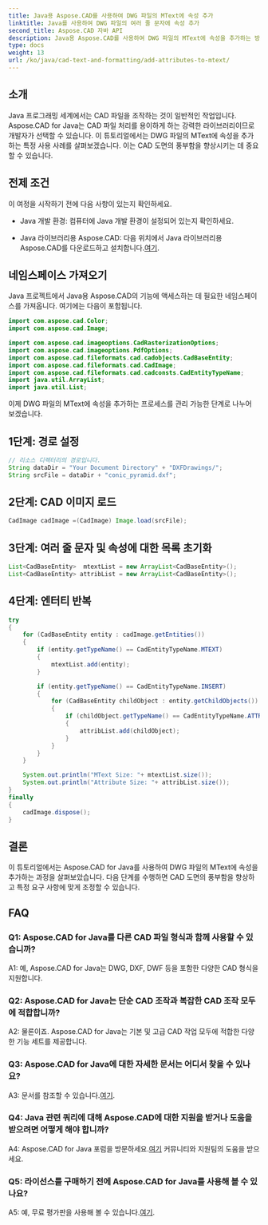 ```yaml
---
title: Java용 Aspose.CAD를 사용하여 DWG 파일의 MText에 속성 추가
linktitle: Java를 사용하여 DWG 파일의 여러 줄 문자에 속성 추가
second_title: Aspose.CAD 자바 API
description: Java용 Aspose.CAD를 사용하여 DWG 파일의 MText에 속성을 추가하는 방법을 알아보세요. 이 단계별 가이드를 통해 CAD 도면의 수준을 높이세요.
type: docs
weight: 13
url: /ko/java/cad-text-and-formatting/add-attributes-to-mtext/
---
```

## 소개

Java 프로그래밍 세계에서는 CAD 파일을 조작하는 것이 일반적인 작업입니다. Aspose.CAD for Java는 CAD 파일 처리를 용이하게 하는 강력한 라이브러리이므로 개발자가 선택할 수 있습니다. 이 튜토리얼에서는 DWG 파일의 MText에 속성을 추가하는 특정 사용 사례를 살펴보겠습니다. 이는 CAD 도면의 풍부함을 향상시키는 데 중요할 수 있습니다.

## 전제 조건

이 여정을 시작하기 전에 다음 사항이 있는지 확인하세요.

- Java 개발 환경: 컴퓨터에 Java 개발 환경이 설정되어 있는지 확인하세요.

- Java 라이브러리용 Aspose.CAD: 다음 위치에서 Java 라이브러리용 Aspose.CAD를 다운로드하고 설치합니다.[여기](https://releases.aspose.com/cad/java/).

## 네임스페이스 가져오기

Java 프로젝트에서 Java용 Aspose.CAD의 기능에 액세스하는 데 필요한 네임스페이스를 가져옵니다. 여기에는 다음이 포함됩니다.

```java
import com.aspose.cad.Color;
import com.aspose.cad.Image;

import com.aspose.cad.imageoptions.CadRasterizationOptions;
import com.aspose.cad.imageoptions.PdfOptions;
import com.aspose.cad.fileformats.cad.cadobjects.CadBaseEntity;
import com.aspose.cad.fileformats.cad.CadImage;
import com.aspose.cad.fileformats.cad.cadconsts.CadEntityTypeName;
import java.util.ArrayList;
import java.util.List;
```

이제 DWG 파일의 MText에 속성을 추가하는 프로세스를 관리 가능한 단계로 나누어 보겠습니다.

## 1단계: 경로 설정

```java
// 리소스 디렉터리의 경로입니다.
String dataDir = "Your Document Directory" + "DXFDrawings/";
String srcFile = dataDir + "conic_pyramid.dxf";
```

## 2단계: CAD 이미지 로드

```java
CadImage cadImage =(CadImage) Image.load(srcFile);
```

## 3단계: 여러 줄 문자 및 속성에 대한 목록 초기화

```java
List<CadBaseEntity>  mtextList = new ArrayList<CadBaseEntity>();
List<CadBaseEntity> attribList = new ArrayList<CadBaseEntity>();
```

## 4단계: 엔터티 반복

```java
try
{
    for (CadBaseEntity entity : cadImage.getEntities())
    {
        if (entity.getTypeName() == CadEntityTypeName.MTEXT)
        {
            mtextList.add(entity);
        }

        if (entity.getTypeName() == CadEntityTypeName.INSERT)
        {
            for (CadBaseEntity childObject : entity.getChildObjects())
            {
                if (childObject.getTypeName() == CadEntityTypeName.ATTRIB)
                {
                    attribList.add(childObject);
                }
            }
        }
    }

    System.out.println("MText Size: "+ mtextList.size());
    System.out.println("Attribute Size: "+ attribList.size());
}
finally
{
    cadImage.dispose();
}
```

## 결론

이 튜토리얼에서는 Aspose.CAD for Java를 사용하여 DWG 파일의 MText에 속성을 추가하는 과정을 살펴보았습니다. 다음 단계를 수행하면 CAD 도면의 풍부함을 향상하고 특정 요구 사항에 맞게 조정할 수 있습니다.

## FAQ

### Q1: Aspose.CAD for Java를 다른 CAD 파일 형식과 함께 사용할 수 있습니까?

A1: 예, Aspose.CAD for Java는 DWG, DXF, DWF 등을 포함한 다양한 CAD 형식을 지원합니다.

### Q2: Aspose.CAD for Java는 단순 CAD 조작과 복잡한 CAD 조작 모두에 적합합니까?

A2: 물론이죠. Aspose.CAD for Java는 기본 및 고급 CAD 작업 모두에 적합한 다양한 기능 세트를 제공합니다.

### Q3: Aspose.CAD for Java에 대한 자세한 문서는 어디서 찾을 수 있나요?

A3: 문서를 참조할 수 있습니다.[여기](https://reference.aspose.com/cad/java/).

### Q4: Java 관련 쿼리에 대해 Aspose.CAD에 대한 지원을 받거나 도움을 받으려면 어떻게 해야 합니까?

 A4: Aspose.CAD for Java 포럼을 방문하세요.[여기](https://forum.aspose.com/c/cad/19) 커뮤니티와 지원팀의 도움을 받으세요.

### Q5: 라이선스를 구매하기 전에 Aspose.CAD for Java를 사용해 볼 수 있나요?

 A5: 예, 무료 평가판을 사용해 볼 수 있습니다.[여기](https://releases.aspose.com/).